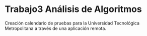 # Trabajo3 Análisis de Algoritmos

Creación calendario de pruebas para la Universidad Tecnológica Metropolitana a través de una aplicación remota.



